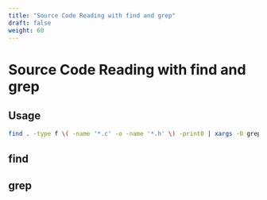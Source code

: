 ```yaml
---
title: "Source Code Reading with find and grep"
draft: false
weight: 60
---
```


# Source Code Reading with find and grep

## Usage

```sh
find . -type f \( -name '*.c' -o -name '*.h' \) -print0 | xargs -0 grep -C 3 -Hni 'root_hpa'
```

## find

## grep
